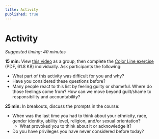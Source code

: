 ```yaml
---
title: Activity
published: true
---
```


# Activity
_Suggested timing: 40 minutes_

**15 min:** View [this video](https://www.youtube.com/watch?v=7kfi3NKlQaU) as a group, then complete the <a href="https://how-to-talk-about-race.p2pu.org/files/Color-Line-Exercise.pdf">Color Line exercise</a> (PDF, 61.8 KB) individually. Ask participants the following:
* What part of this activity was difficult for you and why? 
* Have you considered these questions before?
* Many people react to this list by feeling guilty or shameful. Where do those feelings come from? How can we move beyond guilt/shame to responsibility and accountability? 


**25 min:** In breakouts, discuss the prompts in the course: 
* When was the last time you had to think about your ethnicity, race, gender identity, ability level, religion, and/or sexual orientation?
  * What provoked you to think about it or acknowledge it?
* Do you have privileges you have never considered before today?
